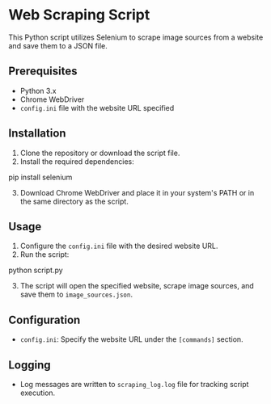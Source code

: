 # Web Scraping Script

This Python script utilizes Selenium to scrape image sources from a website and save them to a JSON file.

## Prerequisites

- Python 3.x
- Chrome WebDriver
- `config.ini` file with the website URL specified

## Installation

1. Clone the repository or download the script file.
2. Install the required dependencies:

pip install selenium

3. Download Chrome WebDriver and place it in your system's PATH or in the same directory as the script.

## Usage

1. Configure the `config.ini` file with the desired website URL.
2. Run the script:

python script.py

3. The script will open the specified website, scrape image sources, and save them to `image_sources.json`.

## Configuration

- `config.ini`: Specify the website URL under the `[commands]` section.

## Logging

- Log messages are written to `scraping_log.log` file for tracking script execution.

